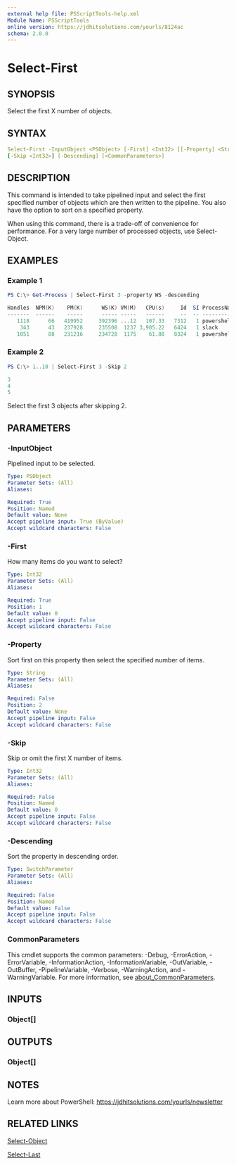 ```yaml
---
external help file: PSScriptTools-help.xml
Module Name: PSScriptTools
online version: https://jdhitsolutions.com/yourls/8124ac
schema: 2.0.0
---
```


# Select-First

## SYNOPSIS

Select the first X number of objects.

## SYNTAX

```yaml
Select-First -InputObject <PSObject> [-First] <Int32> [[-Property] <String>]
[-Skip <Int32>] [-Descending] [<CommonParameters>]
```

## DESCRIPTION

This command is intended to take pipelined input and select the first specified number of objects which are then written to the pipeline. You also have the option to sort on a specified property.

When using this command, there is a trade-off of convenience for performance. For a very large number of processed objects, use Select-Object.

## EXAMPLES

### Example 1

```powershell
PS C:\> Get-Process | Select-First 3 -property WS -descending

Handles  NPM(K)    PM(K)      WS(K) VM(M)   CPU(s)     Id  SI ProcessName
-------  ------    -----      ----- -----   ------     --  -- -----------
   1118      66   419952     392396 ...12   107.33   7312   1 powershell
    343      43   237928     235508  1237 3,905.22   6424   1 slack
   1051      88   231216     234728  1175    61.88   8324   1 powershell_ise
```

### Example 2

```powershell
PS C:\> 1..10 | Select-First 3 -Skip 2

3
4
5
```

Select the first 3 objects after skipping 2.

## PARAMETERS

### -InputObject

Pipelined input to be selected.

```yaml
Type: PSObject
Parameter Sets: (All)
Aliases:

Required: True
Position: Named
Default value: None
Accept pipeline input: True (ByValue)
Accept wildcard characters: False
```

### -First

How many items do you want to select?

```yaml
Type: Int32
Parameter Sets: (All)
Aliases:

Required: True
Position: 1
Default value: 0
Accept pipeline input: False
Accept wildcard characters: False
```

### -Property

Sort first on this property then select the specified number of items.

```yaml
Type: String
Parameter Sets: (All)
Aliases:

Required: False
Position: 2
Default value: None
Accept pipeline input: False
Accept wildcard characters: False
```

### -Skip

Skip or omit the first X number of items.

```yaml
Type: Int32
Parameter Sets: (All)
Aliases:

Required: False
Position: Named
Default value: 0
Accept pipeline input: False
Accept wildcard characters: False
```

### -Descending

Sort the property in descending order.

```yaml
Type: SwitchParameter
Parameter Sets: (All)
Aliases:

Required: False
Position: Named
Default value: False
Accept pipeline input: False
Accept wildcard characters: False
```

### CommonParameters

This cmdlet supports the common parameters: -Debug, -ErrorAction, -ErrorVariable, -InformationAction, -InformationVariable, -OutVariable, -OutBuffer, -PipelineVariable, -Verbose, -WarningAction, and -WarningVariable. For more information, see [about_CommonParameters](http://go.microsoft.com/fwlink/?LinkID=113216).

## INPUTS

### Object[]

## OUTPUTS

### Object[]

## NOTES

Learn more about PowerShell: https://jdhitsolutions.com/yourls/newsletter

## RELATED LINKS

[Select-Object]()

[Select-Last](Select-Last.md)
